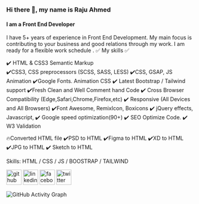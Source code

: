 ### Hi there 👋, my name is Raju Ahmed
#### I am a Front End Developer
I have 5+ years of experience in Front End Development. My main focus is contributing to your business and good relations through my work. I am ready for a flexible work schedule .
✅ My skills ✅

✔️ HTML & CSS3 Semantic Markup   
✔️CSS3, CSS preprocessors (SCSS, SASS, LESS)
✔️CSS, GSAP, JS Animation
✔️Google Fonts. Animation CS​​​​​​S
✔️ Latest Bootstrap / Tailwind support
✔️Fresh Clean and Well Comment hand Code 
✔️ Cross Browser Compatibility (Edge,Safari,Chrome,Firefox,etc)
✔️ Responsive (All Devices and All Browsers)
✔️Font Awesome, RemixIcon, Boxicons
✔️  jQuery effects, Javascript,
✔️ Google speed optimization(90+)
✔️ SEO Optimize Code.
✔️ W3 Validation   

🔥Converted HTML file
✔️PSD to HTML ✔️Figma to HTML ✔️XD to HTML ✔️JPG to HTML ✔️ Sketch to HTML

Skills: HTML / CSS / JS / BOOSTRAP / TAILWIND



[<img src='https://cdn.jsdelivr.net/npm/simple-icons@3.0.1/icons/github.svg' alt='github' height='40'>](https://github.com/expertorb)  [<img src='https://cdn.jsdelivr.net/npm/simple-icons@3.0.1/icons/linkedin.svg' alt='linkedin' height='40'>](https://www.linkedin.com/in/raju-ahmed-b729874a/)  [<img src='https://cdn.jsdelivr.net/npm/simple-icons@3.0.1/icons/facebook.svg' alt='facebook' height='40'>](https://www.facebook.com/raju.ahmedju)  [<img src='https://cdn.jsdelivr.net/npm/simple-icons@3.0.1/icons/twitter.svg' alt='twitter' height='40'>](https://twitter.com/rajuahmedju)  

![GitHub Activity Graph](https://activity-graph.herokuapp.com/graph?username=expertorb)  

